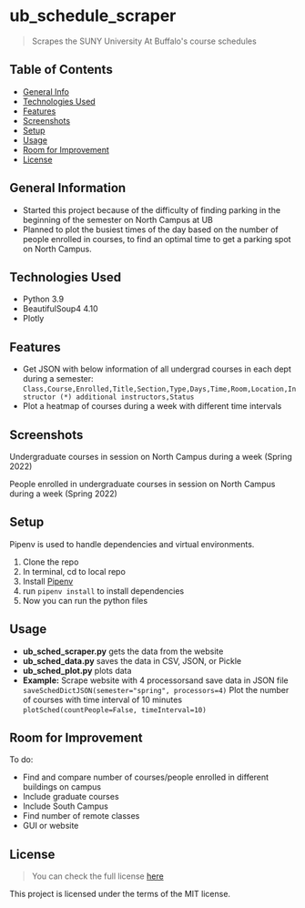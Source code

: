 
# ub_schedule_scraper
> Scrapes the SUNY University At Buffalo's course schedules

## Table of Contents
* [General Info](#general-information)
* [Technologies Used](#technologies-used)
* [Features](#features)
* [Screenshots](#screenshots)
* [Setup](#setup)
* [Usage](#usage)
* [Room for Improvement](#room-for-improvement)
* [License](#license)


## General Information
- Started this project because of the difficulty of finding parking in the beginning of the semester on North Campus at UB
- Planned to plot the busiest times of the day based on the number of people enrolled in courses, to find an optimal time to get a parking spot on North Campus. 


## Technologies Used
- Python 3.9
- BeautifulSoup4 4.10
- Plotly 



## Features
- Get JSON with below information of all undergrad courses in each dept during a semester:
`Class,Course,Enrolled,Title,Section,Type,Days,Time,Room,Location,Instructor (*) additional instructors,Status`
- Plot a heatmap of courses during a week with different time intervals


## Screenshots
Undergraduate courses in session on North Campus during a week (Spring 2022)



People enrolled in undergraduate courses in session on North Campus during a week (Spring 2022)


## Setup
Pipenv is used to handle dependencies and virtual environments.
1. Clone the repo
2. In terminal, cd to local repo
3. Install [Pipenv](https://pipenv.pypa.io/en/latest/install/)
4. run `pipenv install` to install dependencies
5. Now you can run the python files


## Usage
* **ub_sched_scraper.py** gets the data from the website
* **ub_sched_data.py** saves the data in CSV, JSON, or Pickle
* **ub_sched_plot.py** plots data
* **Example:**
Scrape website with 4 processorsand save data in JSON file
`saveSchedDictJSON(semester="spring", processors=4)` 
Plot the number of courses with time interval of 10 minutes
`plotSched(countPeople=False, timeInterval=10)
`


## Room for Improvement

To do:
- Find and compare number of courses/people enrolled in different buildings on campus
- Include graduate courses
- Include South Campus
- Find number of remote classes
- GUI or website


## License
>You can check the full license [here](https://github.com/achen236/ub_schedule_scraper/blob/master/LICENSE)
>
This project is licensed under the terms of the MIT license.